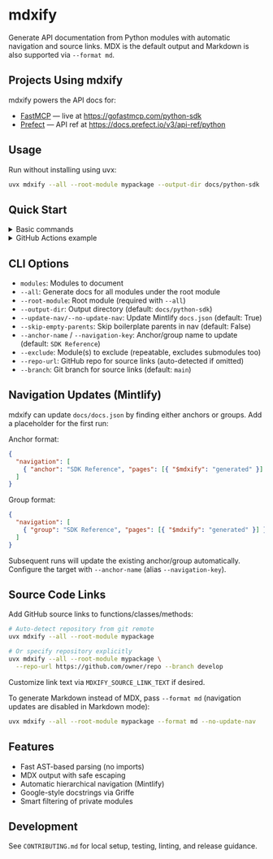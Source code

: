 # mdxify

Generate API documentation from Python modules with automatic navigation and source links. MDX is the default output and Markdown is also supported via `--format md`.

## Projects Using mdxify

mdxify powers the API docs for:

- [FastMCP](https://github.com/jlowin/fastmcp) — live at https://gofastmcp.com/python-sdk
- [Prefect](https://github.com/PrefectHQ/prefect) — API ref at https://docs.prefect.io/v3/api-ref/python

## Usage

Run without installing using uvx:

```bash
uvx mdxify --all --root-module mypackage --output-dir docs/python-sdk
```

## Quick Start

<details>
<summary>Basic commands</summary>

Generate docs for all modules in a package:

```bash
uvx mdxify --all --root-module mypackage --output-dir docs/python-sdk
```

Generate docs for specific modules:

```bash
uvx mdxify mypackage.core mypackage.utils --output-dir docs/python-sdk
```

Exclude internal modules:

```bash
uvx mdxify --all --root-module mypackage \
  --exclude mypackage.internal --exclude mypackage.tests
```

</details>

<details>
<summary>GitHub Actions example</summary>

Create `.github/workflows/docs.yml`:

```yaml
name: Generate API Docs

on:
  push:
    branches: [main]
    paths:
      - 'src/**/*.py'
      - 'pyproject.toml'

jobs:
  generate-docs:
    runs-on: ubuntu-latest
    steps:
      - uses: actions/checkout@v4
      - name: Install uv
        uses: astral-sh/setup-uv@v5
      - name: Generate API documentation
        run: uvx mdxify --all --root-module mypackage --output-dir docs/python-sdk
      - name: Commit changes
        uses: stefanzweifel/git-auto-commit-action@v4
        with:
          commit_message: 'docs: update API reference [skip ci]'
          file_pattern: 'docs/python-sdk/**/*.mdx'
```

</details>

## CLI Options

- `modules`: Modules to document
- `--all`: Generate docs for all modules under the root module
- `--root-module`: Root module (required with `--all`)
- `--output-dir`: Output directory (default: `docs/python-sdk`)
- `--update-nav/--no-update-nav`: Update Mintlify `docs.json` (default: True)
- `--skip-empty-parents`: Skip boilerplate parents in nav (default: False)
- `--anchor-name` / `--navigation-key`: Anchor/group name to update (default: `SDK Reference`)
- `--exclude`: Module(s) to exclude (repeatable, excludes submodules too)
- `--repo-url`: GitHub repo for source links (auto-detected if omitted)
- `--branch`: Git branch for source links (default: `main`)

## Navigation Updates (Mintlify)

mdxify can update `docs/docs.json` by finding either anchors or groups. Add a placeholder for the first run:

Anchor format:

```json
{
  "navigation": [
    { "anchor": "SDK Reference", "pages": [{ "$mdxify": "generated" }] }
  ]
}
```

Group format:

```json
{
  "navigation": [
    { "group": "SDK Reference", "pages": [{ "$mdxify": "generated" }] }
  ]
}
```

Subsequent runs will update the existing anchor/group automatically. Configure the target with `--anchor-name` (alias `--navigation-key`).

## Source Code Links

Add GitHub source links to functions/classes/methods:

```bash
# Auto-detect repository from git remote
uvx mdxify --all --root-module mypackage

# Or specify repository explicitly
uvx mdxify --all --root-module mypackage \
  --repo-url https://github.com/owner/repo --branch develop
```

Customize link text via `MDXIFY_SOURCE_LINK_TEXT` if desired.

To generate Markdown instead of MDX, pass `--format md` (navigation updates are disabled in Markdown mode):

```bash
uvx mdxify --all --root-module mypackage --format md --no-update-nav
```

## Features

- Fast AST-based parsing (no imports)
- MDX output with safe escaping
- Automatic hierarchical navigation (Mintlify)
- Google-style docstrings via Griffe
- Smart filtering of private modules

## Development

See `CONTRIBUTING.md` for local setup, testing, linting, and release guidance.
